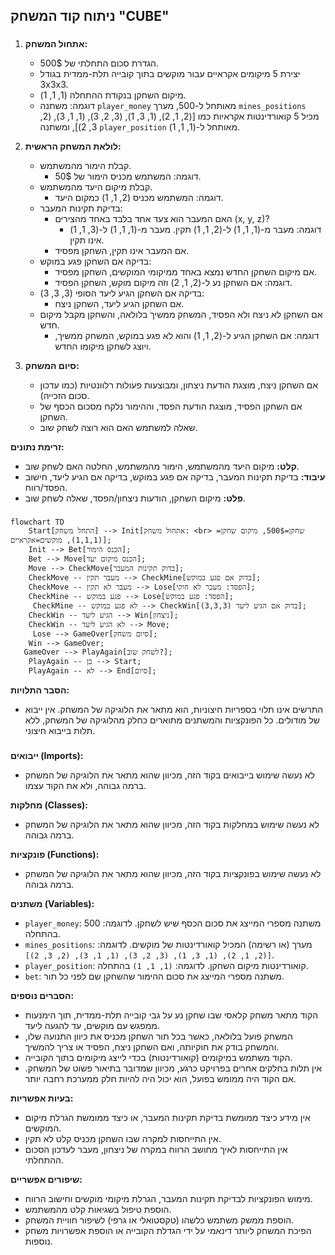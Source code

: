 ## ניתוח קוד המשחק "CUBE"

### <algorithm>

1. **אתחול המשחק:**
   - הגדרת סכום התחלתי של 500$.
   - יצירת 5 מיקומים אקראיים עבור מוקשים בתוך קובייה תלת-ממדית בגודל 3x3x3.
   - מיקום השחקן בנקודת ההתחלה (1, 1, 1).
   - דוגמה: משתנה `player_money` מאותחל ל-500, מערך `mines_positions` מכיל 5 קואורדינטות אקראיות כמו [(2, 1, 2), (1, 3, 1), (3, 2, 3), (1, 1, 3), (2, 3, 2)], ומשתנה `player_position` מאותחל ל-(1, 1, 1).

2. **לולאת המשחק הראשית:**
   - קבלת הימור מהמשתמש.
     - דוגמה: המשתמש מכניס הימור של 50$.
   - קבלת מיקום היעד מהמשתמש.
     - דוגמה: המשתמש מכניס (2, 1, 1) כמקום היעד.
   - בדיקת תקינות המעבר:
     - האם המעבר הוא צעד אחד בלבד באחד מהצירים (x, y, z)?
       - דוגמה: מעבר מ-(1, 1, 1) ל-(2, 1, 1) תקין. מעבר מ-(1, 1, 1) ל-(3, 1, 1) אינו תקין.
     - אם המעבר אינו תקין, השחקן מפסיד.
   - בדיקה אם השחקן פגע במוקש:
     - אם מיקום השחקן החדש נמצא באחד ממיקומי המוקשים, השחקן מפסיד.
     - דוגמה: אם השחקן נע ל-(2, 1, 2) וזה מיקום מוקש, השחקן הפסיד.
   - בדיקה אם השחקן הגיע ליעד הסופי (3, 3, 3):
     - אם השחקן הגיע ליעד, השחקן ניצח.
   - אם השחקן לא ניצח ולא הפסיד, המשחק ממשיך בלולאה, והשחקן מקבל מיקום חדש.
     - דוגמה: אם השחקן הגיע ל-(2, 1, 1) והוא לא פגע במוקש, המשחק ממשיך, ויוצג לשחקן מיקומו החדש.

3. **סיום המשחק:**
   - אם השחקן ניצח, מוצגת הודעת ניצחון, ומבוצעות פעולות רלוונטיות (כמו עדכון סכום הזכייה).
   - אם השחקן הפסיד, מוצגת הודעת הפסד, וההימור נלקח מסכום הכסף של השחקן.
   - שאלה למשתמש האם הוא רוצה לשחק שוב.

**זרימת נתונים:**
   - **קלט:** מיקום היעד מהמשתמש, הימור מהמשתמש, החלטה האם לשחק שוב.
   - **עיבוד:** בדיקת תקינות המעבר, בדיקה אם פגע במוקש, בדיקה אם הגיע ליעד, חישוב הפסד/רווח.
   - **פלט:** מיקום השחקן, הודעות ניצחון/הפסד, שאלה לשחק שוב.

### <mermaid>

```mermaid
flowchart TD
    Start[התחל משחק] --> Init[אתחול משחק: <br> שחקן=500$, מיקום שחקן=(1,1,1), מוקשים=אקראיים];
    Init --> Bet[הכנס הימור];
    Bet --> Move[הכנס מיקום יעד];
    Move --> CheckMove[בדוק תקינות המעבר];
    CheckMove -- מעבר תקין --> CheckMine[בדוק אם פגע במוקש];
    CheckMove -- מעבר לא תקין --> Lose[הפסד: מעבר לא חוקי];
    CheckMine -- פגע במוקש --> Lose[הפסד: פגע במוקש];
     CheckMine -- לא פגע במוקש --> CheckWin[בדוק אם הגיע ליעד (3,3,3)];
    CheckWin -- הגיע ליעד --> Win[ניצחון];
    CheckWin -- לא הגיע ליעד --> Move;
     Lose --> GameOver[סיום משחק];
    Win --> GameOver;
   GameOver --> PlayAgain[לשחק שוב?];
    PlayAgain -- כן --> Start;
    PlayAgain -- לא --> End[סיום];

```

**הסבר התלויות:**
- התרשים אינו תלוי בספריות חיצוניות, הוא מתאר את הלוגיקה של המשחק. אין ייבוא של מודולים. כל הפונקציות והמשתנים מתוארים כחלק מהלוגיקה של המשחק, ללא תלות בייבוא חיצוני.

### <explanation>

**ייבואים (Imports):**
- לא נעשה שימוש בייבואים בקוד הזה, מכיוון שהוא מתאר את הלוגיקה של המשחק ברמה גבוהה, ולא את הקוד עצמו.

**מחלקות (Classes):**
- לא נעשה שימוש במחלקות בקוד הזה, מכיוון שהוא מתאר את הלוגיקה של המשחק ברמה גבוהה.

**פונקציות (Functions):**
- לא נעשה שימוש בפונקציות בקוד הזה, מכיוון שהוא מתאר את הלוגיקה של המשחק ברמה גבוהה.

**משתנים (Variables):**
- `player_money`: משתנה מספרי המייצג את סכום הכסף שיש לשחקן. לדוגמה: 500 בהתחלה.
- `mines_positions`: מערך (או רשימה) המכיל קואורדינטות של מוקשים. לדוגמה: `[(2, 1, 2), (1, 3, 1), (3, 2, 3), (1, 1, 3), (2, 3, 2)]`.
- `player_position`: קואורדינטות מיקום השחקן. לדוגמה: `(1, 1, 1)` בהתחלה.
- `bet`: משתנה מספרי המייצג את סכום ההימור שהשחקן שם לפני כל תור.

**הסברים נוספים:**

- הקוד מתאר משחק קלאסי שבו שחקן נע על גבי קובייה תלת-ממדית, תוך הימנעות ממפגש עם מוקשים, עד להגעה ליעד.
- המשחק פועל בלולאה, כאשר בכל תור השחקן מכניס את כיוון התנועה שלו, והמשחק בודק את חוקיותה, ואם השחקן ניצח, הפסיד או צריך להמשיך.
- הקוד משתמש במיקומים (קואורדינטות) בכדי לייצג מיקומים בתוך הקובייה.
- אין תלות בחלקים אחרים בפרויקט כרגע, מכיוון שמדובר בתיאור פשוט של המשחק. אם הקוד היה ממומש בפועל, הוא יכול היה להיות חלק ממערכת רחבה יותר.

**בעיות אפשריות:**
- אין מידע כיצד ממומשת בדיקת תקינות המעבר, או כיצד ממומשת הגרלת מיקום המוקשים.
- אין התייחסות למקרה שבו השחקן מכניס קלט לא תקין.
- אין התייחסות לאיך מחושב הרווח במקרה של ניצחון, מעבר לעדכון הסכום ההתחלתי.

**שיפורים אפשריים:**
- מימוש הפונקציות לבדיקת תקינות המעבר, הגרלת מיקומי מוקשים וחישוב הרווח.
- הוספת טיפול בשגיאות קלט מהמשתמש.
- הוספת ממשק משתמש כלשהו (טקסטואלי או גרפי) לשיפור חוויית המשחק.
- הפיכת המשחק ליותר דינאמי על ידי הגדלת הקובייה או הוספת אפשרויות משחק נוספות.